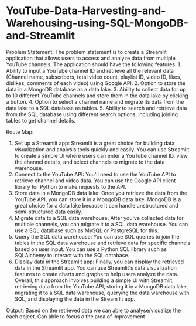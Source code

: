 # YouTube-Data-Harvesting-and-Warehousing-using-SQL-MongoDB-and-Streamlit


Problem Statement:
The problem statement is to create a Streamlit application that allows users to access and analyze data from multiple YouTube channels. The application should have the following features: 1. Ability to input a YouTube channel ID and retrieve all the relevant data (Channel name, subscribers, total video count, playlist ID, video ID, likes, dislikes, comments of each video) using Google API. 2. Option to store the data in a MongoDB database as a data lake. 3. Ability to collect data for up to 10 different YouTube channels and store them in the data lake by clicking a button. 4. Option to select a channel name and migrate its data from the data lake to a SQL database as tables. 5. Ability to search and retrieve data from the SQL database using different search options, including joining tables to get channel details.

Route Map:
1. Set up a Streamlit app: Streamlit is a great choice for building data visualization and analysis tools quickly and easily. You can use Streamlit to create a simple UI where users can enter a YouTube channel ID, view the channel details, and select channels to migrate to the data warehouse.
 2. Connect to the YouTube API: You'll need to use the YouTube API to retrieve channel and video data. You can use the Google API client library for Python to make requests to the API. 
3. Store data in a MongoDB data lake: Once you retrieve the data from the YouTube API, you can store it in a MongoDB data lake. MongoDB is a great choice for a data lake because it can handle unstructured and semi-structured data easily.
4. Migrate data to a SQL data warehouse: After you've collected data for multiple channels, you can migrate it to a SQL data warehouse. You can use a SQL database such as MySQL or PostgreSQL for this. 
5. Query the SQL data warehouse: You can use SQL queries to join the tables in the SQL data warehouse and retrieve data for specific channels based on user input. You can use a Python SQL library such as SQLAlchemy to interact with the SQL database.
 6. Display data in the Streamlit app: Finally, you can display the retrieved data in the Streamlit app. You can use Streamlit's data visualization features to create charts and graphs to help users analyze the data. Overall, this approach involves building a simple UI with Streamlit, retrieving data from the YouTube API, storing it in a MongoDB data lake, migrating it to a SQL data warehouse, querying the data warehouse with SQL, and displaying the data in the Stream lit app.

Output:
Based on the retrieved data we can able to analyse/visualize the each object. Can able to focus o the area of improvement

